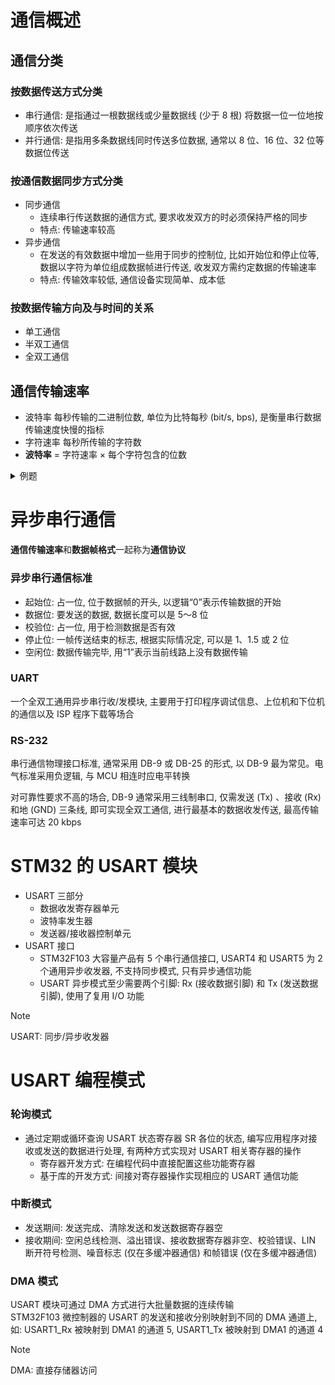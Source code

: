 # 通信概述

## 通信分类

### 按数据传送方式分类

- 串行通信: 是指通过一根数据线或少量数据线 (少于 8 根) 将数据一位一位地按顺序依次传送
- 并行通信: 是指用多条数据线同时传送多位数据, 通常以 8 位、16 位、32 位等数据位传送

### 按通信数据同步方式分类

- 同步通信
  - 连续串行传送数据的通信方式, 要求收发双方的时必须保持严格的同步
  - 特点: 传输速率较高
- 异步通信
  - 在发送的有效数据中增加一些用于同步的控制位, 比如开始位和停止位等, 数据以字符为单位组成数据帧进行传送, 收发双方需约定数据的传输速率
  - 特点: 传输效率较低, 通信设备实现简单、成本低

### 按数据传输方向及与时间的关系

- 单工通信
- 半双工通信
- 全双工通信

## 通信传输速率

- 波特率
每秒传输的二进制位数, 单位为比特每秒 (bit/s, bps), 是衡量串行数据传输速度快慢的指标
- 字符速率
每秒所传输的字符数
- **波特率** = 字符速率 × 每个字符包含的位数

<details>

<summary>例题</summary>

字符速率为 120 字符/秒, 若每个字符包含 10 位 (1 个起始位, 7 个数据位, 1 个校验位, 1 个结束位), 则波特率为

$$
10 位/字符 \times 120 字符/秒 = 1200 bps
$$

</details>

# 异步串行通信

**通信传输速率**和**数据帧格式**一起称为**通信协议**

### 异步串行通信标准

- 起始位: 占一位, 位于数据帧的开头, 以逻辑“0”表示传输数据的开始
- 数据位: 要发送的数据, 数据长度可以是 5～8 位
- 校验位: 占一位, 用于检测数据是否有效
- 停止位: 一帧传送结束的标志, 根据实际情况定, 可以是 1、1.5 或 2 位
- 空闲位: 数据传输完毕, 用“1”表示当前线路上没有数据传输

### UART

一个全双工通用异步串行收/发模块, 主要用于打印程序调试信息、上位机和下位机的通信以及 ISP 程序下载等场合

### RS-232

串行通信物理接口标准, 通常采用 DB-9 或 DB-25 的形式, 以 DB-9 最为常见。电气标准采用负逻辑, 与 MCU 相连时应电平转换

对可靠性要求不高的场合, DB-9 通常采用三线制串口, 仅需发送 (Tx) 、接收 (Rx) 和地 (GND) 三条线, 即可实现全双工通信, 进行最基本的数据收发传送, 最高传输速率可达 20 kbps

# STM32 的 USART 模块

- USART 三部分
  - 数据收发寄存器单元
  - 波特率发生器
  - 发送器/接收器控制单元
- USART 接口
  - STM32F103 大容量产品有 5 个串行通信接口, USART4 和 USART5 为 2 个通用异步收发器, 不支持同步模式, 只有异步通信功能
  - USART 异步模式至少需要两个引脚: Rx (接收数据引脚) 和 Tx (发送数据引脚), 使用了复用 I/O 功能

> [!NOTE]
> USART: 同步/异步收发器

# USART 编程模式

### 轮询模式

- 通过定期或循环查询 USART 状态寄存器 SR 各位的状态, 编写应用程序对接收或发送的数据进行处理, 有两种方式实现对 USART 相关寄存器的操作
  - 寄存器开发方式: 在编程代码中直接配置这些功能寄存器
  - 基于库的开发方式: 间接对寄存器操作实现相应的 USART 通信功能

### 中断模式

- 发送期间: 发送完成、清除发送和发送数据寄存器空
- 接收期间: 空闲总线检测、溢出错误、接收数据寄存器非空、校验错误、LIN 断开符号检测、噪音标志 (仅在多缓冲器通信) 和帧错误 (仅在多缓冲器通信)

### DMA 模式

USART 模块可通过 DMA 方式进行大批量数据的连续传输  
STM32F103 微控制器的 USART 的发送和接收分别映射到不同的 DMA 通道上, 如: USART1_Rx 被映射到 DMA1 的通道 5, USART1_Tx 被映射到 DMA1 的通道 4

> [!NOTE]
> DMA: 直接存储器访问
